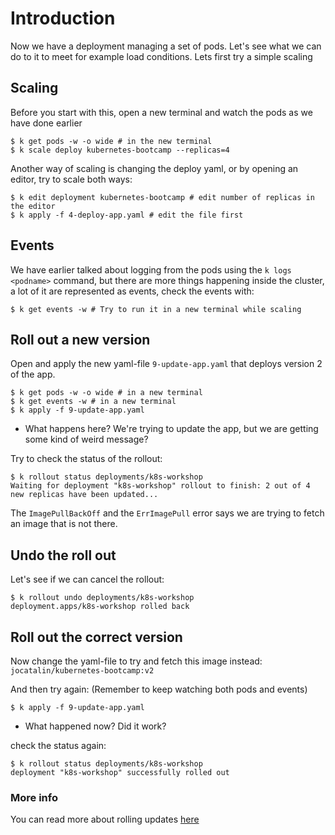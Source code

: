 # Introduction

Now we have a deployment managing a set of pods. Let's see what we can do to it to meet
for example load conditions. 
Lets first try a simple scaling

## Scaling
Before you start with this, open a new terminal and watch the pods as we have done earlier

```
$ k get pods -w -o wide # in the new terminal
$ k scale deploy kubernetes-bootcamp --replicas=4 
```

Another way of scaling is changing the deploy yaml, or by opening an editor,
try to scale both ways:
```
$ k edit deployment kubernetes-bootcamp # edit number of replicas in the editor
$ k apply -f 4-deploy-app.yaml # edit the file first
```

## Events
We have earlier talked about logging from the pods using the `k logs <podname>` command, but
there are more things happening inside the cluster, a lot of it are represented as events,
check the events with:
```
$ k get events -w # Try to run it in a new terminal while scaling
```


## Roll out a new version
Open and apply the new yaml-file `9-update-app.yaml` that deploys version 2 of the app.
```
$ k get pods -w -o wide # in a new terminal 
$ k get events -w # in a new terminal
$ k apply -f 9-update-app.yaml
```

* What happens here? We're trying to update the app, but we are getting some kind
of weird message?

Try to check the status of the rollout:
```
$ k rollout status deployments/k8s-workshop
Waiting for deployment "k8s-workshop" rollout to finish: 2 out of 4 new replicas have been updated...
```
The `ImagePullBackOff` and the `ErrImagePull` error says we are trying to fetch an 
image that is not there. 

## Undo the roll out
Let's see if we can cancel the rollout:

```
$ k rollout undo deployments/k8s-workshop
deployment.apps/k8s-workshop rolled back
```

## Roll out the correct version
Now change the yaml-file to try and fetch this
image instead: `jocatalin/kubernetes-bootcamp:v2`

And then try again:
(Remember to keep watching both pods and events)
```
$ k apply -f 9-update-app.yaml
```
* What happened now? Did it work? 

check the status again:
```
$ k rollout status deployments/k8s-workshop
deployment "k8s-workshop" successfully rolled out
```

### More info
You can read more about rolling updates [here](https://kubernetes.io/docs/tutorials/kubernetes-basics/update/update-intro/) 